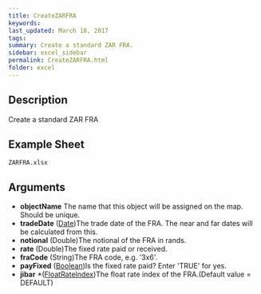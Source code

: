 ```yaml
---
title: CreateZARFRA
keywords:
last_updated: March 18, 2017
tags:
summary: Create a standard ZAR FRA.
sidebar: excel_sidebar
permalink: CreateZARFRA.html
folder: excel
---
```


## Description
Create a standard ZAR FRA

<!--HUMAN EDIT START-->

<!--## Details-->

<!--HUMAN EDIT END-->

## Example Sheet

    ZARFRA.xlsx

## Arguments

* **objectName** The name that this object will be assigned on the map. Should be unique.
* **tradeDate** ([Date](Date.html))The trade date of the FRA.  The near and far dates will be calculated from this.
* **notional** (Double)The notional of the FRA in rands.
* **rate** (Double)The fixed rate paid or received.
* **fraCode** (String)The FRA code, e.g. '3x6'.
* **payFixed** ([Boolean](Boolean.html))Is the fixed rate paid? Enter 'TRUE' for yes.
* **jibar** *([FloatRateIndex](FloatRateIndex.html))The float rate index of the FRA.(Default value = DEFAULT)

<!--HUMAN EDIT START-->

<!--## Validation-->

<!--HUMAN EDIT END-->

